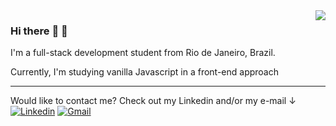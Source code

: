 <img align="right" src="https://github-readme-stats.vercel.app/api/top-langs/?username=arcmarcos&layout=compact&theme=blueberry">

### Hi there :wave: :wave:
I'm a full-stack development student from Rio de Janeiro, Brazil.

Currently, I'm studying vanilla Javascript in a front-end approach

---
Would like to contact me? Check out my Linkedin and/or my e-mail ↓
[![Linkedin](https://img.shields.io/badge/-linkedin-blue?style=for-the-badge&logo=Linkedin&logoColor=white)](https://www.linkedin.com/in/08marcos/) [![Gmail](https://img.shields.io/badge/-my_email-black?style=for-the-badge&logo=gmail&logoColor=white)](mailto:marcos-rj@outlook.com)
